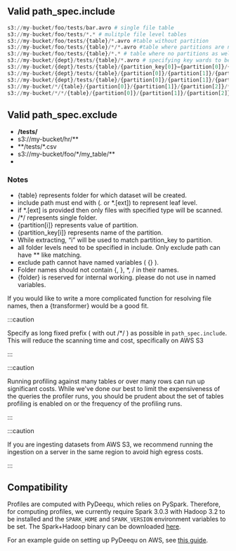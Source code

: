 ## Valid path_spec.include

```python
s3://my-bucket/foo/tests/bar.avro # single file table   
s3://my-bucket/foo/tests/*.* # mulitple file level tables
s3://my-bucket/foo/tests/{table}/*.avro #table without partition
s3://my-bucket/foo/tests/{table}/*/*.avro #table where partitions are not specified
s3://my-bucket/foo/tests/{table}/*.* # table where no partitions as well as data type specified
s3://my-bucket/{dept}/tests/{table}/*.avro # specifying key wards to be used in display name
s3://my-bucket/{dept}/tests/{table}/{partition_key[0]}={partition[0]}/{partition_key[1]}={partition[1]}/*.avro # specify partition key and value format
s3://my-bucket/{dept}/tests/{table}/{partition[0]}/{partition[1]}/{partition[2]}/*.avro # specify partition value only format
s3://my-bucket/{dept}/tests/{table}/{partition[0]}/{partition[1]}/{partition[2]}/*.* # for all extensions
s3://my-bucket/*/{table}/{partition[0]}/{partition[1]}/{partition[2]}/*.* # table is present at 2 levels down in bucket
s3://my-bucket/*/*/{table}/{partition[0]}/{partition[1]}/{partition[2]}/*.* # table is present at 3 levels down in bucket
```

## Valid path_spec.exclude
- **/tests/**
- s3://my-bucket/hr/**
- **/tests/*.csv
- s3://my-bucket/foo/*/my_table/**
- 
### Notes

- {table} represents folder for which dataset will be created.
- include path must end with (*.* or *.[ext]) to represent leaf level.
- if *.[ext] is provided then only files with specified type will be scanned.
- /*/ represents single folder.
- {partition[i]} represents value of partition.
- {partition_key[i]} represents name of the partition.
- While extracting, “i” will be used to match partition_key to partition.
- all folder levels need to be specified in include. Only exclude path can have ** like matching.
- exclude path cannot have named variables ( {} ).
- Folder names should not contain {, }, *, / in their names.
- {folder} is reserved for internal working. please do not use in named variables.



If you would like to write a more complicated function for resolving file names, then a {transformer} would be a good fit.

:::caution

Specify as long fixed prefix ( with out /*/ ) as possible in `path_spec.include`. This will reduce the scanning time and cost, specifically on AWS S3 

:::

:::caution

Running profiling against many tables or over many rows can run up significant costs.
While we've done our best to limit the expensiveness of the queries the profiler runs, you
should be prudent about the set of tables profiling is enabled on or the frequency
of the profiling runs.

:::

:::caution

If you are ingesting datasets from AWS S3, we recommend running the ingestion on a server in the same region to avoid high egress costs.

:::

## Compatibility

Profiles are computed with PyDeequ, which relies on PySpark. Therefore, for computing profiles, we currently require Spark 3.0.3 with Hadoop 3.2 to be installed and the `SPARK_HOME` and `SPARK_VERSION` environment variables to be set. The Spark+Hadoop binary can be downloaded [here](https://www.apache.org/dyn/closer.lua/spark/spark-3.0.3/spark-3.0.3-bin-hadoop3.2.tgz).

For an example guide on setting up PyDeequ on AWS, see [this guide](https://aws.amazon.com/blogs/big-data/testing-data-quality-at-scale-with-pydeequ/).
